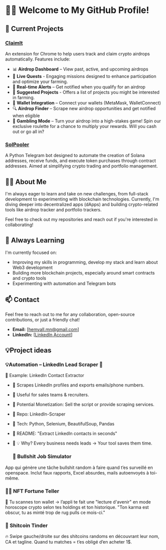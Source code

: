 # 👨‍💻 Welcome to My GitHub Profile! 

## 🚀 Current Projects

### [ClaimIt](https://github.com/hemvall/ClaimIt)
An extension for Chrome to help users track and claim crypto airdrops automatically. Features include:
- 📊 **Airdrop Dashboard** – View past, active, and upcoming airdrops
- 🎯 **Live Quests** - Engaging missions designed to enhance participation and optimize your farming.
- 🔔 **Real-time Alerts** – Get notified when you qualify for an airdrop
- 🌱 **Suggested Projects** - Offers a list of projects you might be interested in farming.
- 🔗 **Wallet Integration** – Connect your wallets (MetaMask, WalletConnect)
- 🔍 **Airdrop Finder** – Scrape new airdrop opportunities and get notified when eligible
- 🎰 **Gambling Mode** – Turn your airdrop into a high-stakes game! Spin our exclusive roulette for a chance to multiply your rewards. Will you cash out or go all in?


### [SolPooler](https://github.com/hemvall/sol-pooler-telegram-bot)
A Python Telegram bot designed to automate the creation of Solana addresses, receive funds, and execute token purchases through contract addresses. Aimed at simplifying crypto trading and portfolio management.


## 👨‍💻 About Me

I'm always eager to learn and take on new challenges, from full-stack development to experimenting with blockchain technologies. Currently, I'm diving deeper into decentralized apps (dApps) and building crypto-related tools like airdrop tracker and portfolio trackers.

Feel free to check out my repositories and reach out if you're interested in collaborating!

## 🌱 Always Learning

I'm currently focused on:
- Improving my skills in programming, develop my stack and learn about Web3 development
- Building more blockchain projects, especially around smart contracts and crypto tools
- Experimenting with automation and Telegram bots

## 📫 Contact

Feel free to reach out to me for any collaboration, open-source contributions, or just a friendly chat!

- **Email:** [hemvall.mn@gmail.com]
- **LinkedIn:** [[LinkedIn Account](https://www.linkedin.com/in/louis-serrano-842b09222/)]

## 💡Project ideas
  ###  💡Automation – LinkedIn Lead Scraper 💼
📌 Example: LinkedIn Contact Extractor
- 🔹 Scrapes LinkedIn profiles and exports emails/phone numbers.
- 🔹 Useful for sales teams & recruiters.
- 🔹 Potential Monetization: Sell the script or provide scraping services.
- 🔹 Repo: LinkedIn-Scraper
- 🔹 Tech: Python, Selenium, BeautifulSoup, Pandas
- 🔹 README: "Extract LinkedIn contacts in seconds"
- 🔹 💡 Why? Every business needs leads → Your tool saves them time.

  ### 🥸 Bullshit Job Simulator
App qui génère une tâche bullshit random à faire quand t’es surveillé en openspace. Inclut faux rapports, Excel absurdes, mails autoenvoyés à toi-même.
  ### 🧙‍♂️ NFT Fortune Teller
🔮 Tu scannes ton wallet → l’appli te fait une "lecture d'avenir" en mode horoscope crypto selon tes holdings et ton historique.
"Ton karma est obscur, tu as minté trop de rug pulls ce mois-ci."
  ### 💩 Shitcoin Tinder
🔥 Swipe gauche/droite sur des shitcoins randoms en découvrant leur nom, CA et tagline. Quand tu matches = t’es obligé d’en acheter 1$.

